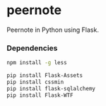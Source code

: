 peernote
========

Peernote in Python using Flask.

### Dependencies

```bash
npm install -g less

pip install Flask-Assets
pip install cssmin
pip install flask-sqlalchemy
pip install Flask-WTF
```
